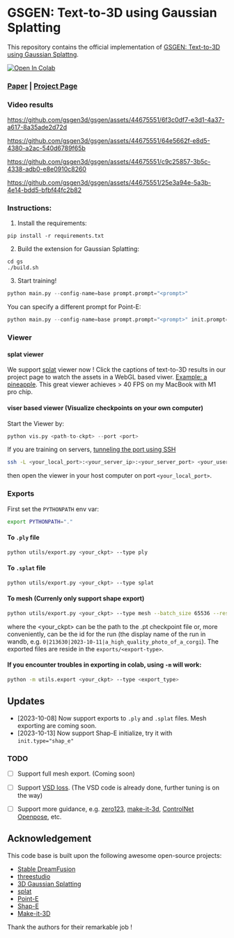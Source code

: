 # GSGEN: Text-to-3D using Gaussian Splatting

This repository contains the official implementation of [GSGEN: Text-to-3D using Gaussian Splattng](https://gsgen3d.github.io). 

[![Open In Colab](https://colab.research.google.com/assets/colab-badge.svg)](https://colab.research.google.com/drive/1kg8OOnVXSnnEIk9IYBg55ZqkPfMh14xf?usp=sharing)


### [Paper](https://arxiv.org/abs/2309.16585) | [Project Page](https://gsgen3d.github.io/)

### Video results


https://github.com/gsgen3d/gsgen/assets/44675551/6f3c0df7-e3d1-4a37-a617-8a35ade2d72d


https://github.com/gsgen3d/gsgen/assets/44675551/64e5662f-e8d5-4380-a2ac-540d6789f65b



https://github.com/gsgen3d/gsgen/assets/44675551/c9c25857-3b5c-4338-adb0-e8e0910c8260



https://github.com/gsgen3d/gsgen/assets/44675551/25e3a94e-5a3b-4e14-bdd5-bfbf44fc2b82




### Instructions:
1. Install the requirements:
```
pip install -r requirements.txt
```
2. Build the extension for Gaussian Splatting:
```
cd gs
./build.sh
```
3. Start training!
```python
python main.py --config-name=base prompt.prompt="<prompt>"
```
You can specify a different prompt for Point-E:
```python
python main.py --config-name=base prompt.prompt="<prompt>" init.prompt="<point-e prompt>"
```

### Viewer
#### splat viewer
We support [splat](https://github.com/antimatter15/splat) viewer now !
Click the captions of text-to-3D results in our project page to watch the assets in a WebGL based viwer.
[Example: a pineapple](https://gsgen3d.github.io/viewer.html?url=A_zoomed_out_DSLR_photo_of_DSLR_photo_of_a_pineapple.splat).
This great viewer achieves > 40 FPS on my MacBook with M1 pro chip.

#### viser based viewer (Visualize checkpoints on your own computer)
Start the Viewer by:
```python
python vis.py <path-to-ckpt> --port <port>
```
If you are training on servers, [tunneling the port using SSH](https://www.ssh.com/academy/ssh/tunneling-example)
```bash
ssh -L <your_local_port>:<your_server_ip>:<your_server_port> <your_username>@<your_server>
```
then open the viewer in your host computer on port `<your_local_port>`.

### Exports
First set the `PYTHONPATH` env var:
```bash
export PYTHONPATH="."
```
#### To `.ply` file
```bash
python utils/export.py <your_ckpt> --type ply
```
#### To `.splat` file
```bash
python utils/export.py <your_ckpt> --type splat
```
#### To mesh (Currenly only support shape export)
```bash
python utils/export.py <your_ckpt> --type mesh --batch_size 65536 --reso 256 --K 200 --thresh 0.1
```
where the <your_ckpt> can be the path to the .pt checkpoint file or, more conveniently, can be the id for the run (the display name of the run in wandb, e.g. `0|213630|2023-10-11|a_high_quality_photo_of_a_corgi`). The exported files are reside in the `exports/<export-type>`.

#### If you encounter troubles in exporting in colab, using `-m` will work:
```bash
python -m utils.export <your_ckpt> --type <export_type>
```

## Updates
- [2023-10-08] Now support exports to `.ply` and `.splat` files. Mesh exporting are coming soon.
- [2023-10-13] Now support Shap-E initialize, try it with `init.type="shap_e"`
  
### TODO
- [ ] Support full mesh export. (Coming soon)  
- [ ] Support [VSD loss](https://github.com/thu-ml/prolificdreamer). (The VSD code is already done, further tuning is on the way)
- [ ] Support more guidance, e.g. [zero123](https://zero123.cs.columbia.edu/), [make-it-3d](https://github.com/junshutang/Make-It-3D), [ControlNet Openpose](https://github.com/mhussar/Controlnet3DCharacterRotation/tree/main), etc.


## Acknowledgement
This code base is built upon the following awesome open-source projects:
- [Stable DreamFusion](https://github.com/ashawkey/stable-dreamfusion)
- [threestudio](https://github.com/threestudio-project/threestudio)
- [3D Gaussian Splatting](https://repo-sam.inria.fr/fungraph/3d-gaussian-splatting/)
- [splat](https://github.com/antimatter15/splat)
- [Point-E](https://github.com/openai/point-e/issues)
- [Shap-E](https://github.com/openai/shap-e)
- [Make-it-3D](https://github.com/junshutang/Make-It-3D)

Thank the authors for their remarkable job !
